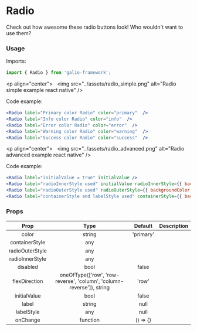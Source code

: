 # Radio
Check out how awesome these radio buttons look! Who wouldn't want to use them?

### Usage
Imports:
```js
import { Radio } from 'galio-framework';
```

<p align="center">
  <img src="../assets/radio_simple.png" alt="Radio simple example react native" />
</p>

Code example:
```jsx
<Radio label="Primary color Radio" color="primary"  />
<Radio label="Info color Radio" color="info"  />
<Radio label="Error color Radio" color="error"  />
<Radio label="Warning color Radio" color="warning"  />
<Radio label="Success color Radio" color="success"  />
```

<p align="center">
  <img src="../assets/radio_advanced.png" alt="Radio advanced example react native" />
</p>

Code example:
```jsx
<Radio label="initialValue = true" initialValue />
<Radio label="radioInnerStyle used" initialValue radioInnerStyle={{ backgroundColor: "#FE2472" }} />
<Radio label="radioOuterStyle used" radioOuterStyle={{ backgroundColor: '#FF9C09' }} />
<Radio label="containerStyle and labelStyle used" containerStyle={{ backgroundColor: "#FE247220" }} labelStyle={{ color: '#1232FF' }} />
```

### Props

|       Prop      |                                  Type                                 |  Default  | Description |
|:---------------:|:---------------------------------------------------------------------:|:---------:|:-----------:|
|      color      |                                 string                                | 'primary' |             |
|  containerStyle |                                  any                                  |           |             |
| radioOuterStyle |                                  any                                  |           |             |
| radioInnerStyle |                                  any                                  |           |             |
|     disabled    |                                  bool                                 |   false   |             |
|  flexDirection  | oneOfType(['row', 'row-reverse', 'column', 'column-reverse']), string |   'row'   |             |
|   initialValue  |                                  bool                                 |   false   |             |
|      label      |                                 string                                |    null   |             |
|    labelStyle   |                                  any                                  |    null   |             |
|     onChange    |                                function                               |  () => {} |             |